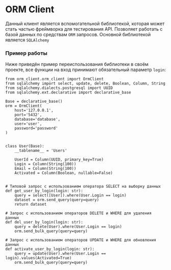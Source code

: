 # ORM Client
Данный клиент является вспомогательной библиотекой, которая может стать частью фреймворка для тестирования API. Позволяет работать с базой данных по средствам `ORM` запросов. Основной библиотекой является `SQLAlchemy`

### Пример работы
Ниже приведён пример переиспользования библиотеки в своём проекте, все функции на вход принимают обязательный параметр `login`:
````
from orm_client.orm_client import OrmClient
from sqlalchemy import select, update, delete, Boolean, Column, String
from sqlalchemy.dialects.postgresql import UUID
from sqlalchemy.ext.declarative import declarative_base

Base = declarative_base()
orm = OrmClient(
    host='127.0.0.1',
    port='5432',
    database='database',
    user='user',
    password='password'
)


class User(Base):
    __tablename__ = 'Users'

    UserId = Column(UUID, primary_key=True)
    Login = Column(String(100))
    Email = Column(String(100))
    Activated = Column(Boolean, nullable=False)


# Типовой запрос с использованием оператора SELECT на выборку данных
def get_user_by_login(login: str):
    query = select([User]).where(User.Login == login)
    dataset = orm.send_query(query=query)
    return dataset

# Запрос с использованием операторов DELETE и WHERE для удаления данных
def del_user_by_login(login: str):
    query = delete(User).where(User.Login == login)
    orm.send_bulk_query(query=query)

# Запрос с использованием операторов UPDATE и WHERE для обновления данных 
def activate_user_by_login(login: str):
    query = update(User).where(User.Login == login).values(Activated=True)
    orm.send_bulk_query(query=query)

````